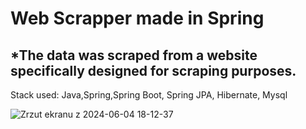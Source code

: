 <h1>Web Scrapper made in Spring</h1>
<h2>*The data was scraped from a website specifically designed for scraping purposes.</h2>
Stack used:
Java,Spring,Spring Boot, Spring JPA, Hibernate, Mysql

![Zrzut ekranu z 2024-06-04 18-12-37](https://github.com/Grodelek/Web-Scrapper-Spring/assets/98063447/1636a576-ee07-480f-8637-d8324f4280d6)
